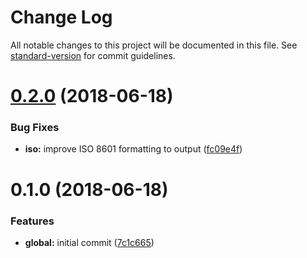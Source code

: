 # Change Log

All notable changes to this project will be documented in this file. See [standard-version](https://github.com/conventional-changelog/standard-version) for commit guidelines.

<a name="0.2.0"></a>
# [0.2.0](https://github.com/waitandseeagency/graphql-type-datetime/compare/v0.1.0...v0.2.0) (2018-06-18)


### Bug Fixes

* **iso:** improve ISO 8601 formatting to output ([fc09e4f](https://github.com/waitandseeagency/graphql-type-datetime/commit/fc09e4f))



<a name="0.1.0"></a>
# 0.1.0 (2018-06-18)


### Features

* **global:** initial commit ([7c1c665](https://github.com/waitandseeagency/graphql-type-datetime/commit/7c1c665))
